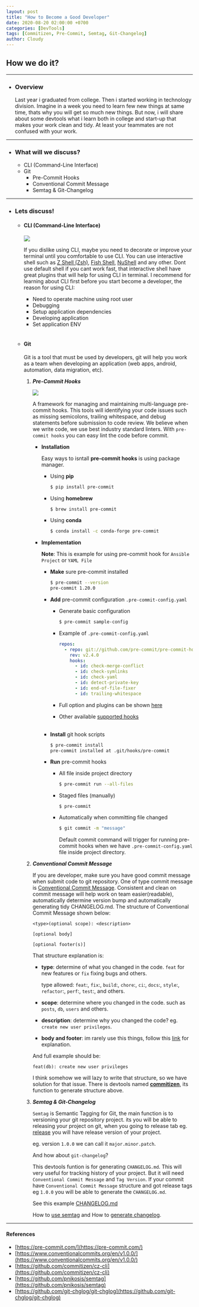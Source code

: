 ```yaml
---
layout: post
title: "How to Become a Good Developer"
date: 2020-08-20 02:00:00 +0700
categories: [DevTools]
tags: [Commitizen, Pre-Commit, Semtag, Git-Changelog]
author: Cloudy
---
```


## How we do it?

---

- ### Overview
  
  Last year i graduated from college. Then i started working in technology division. Imagine in  a week you need to learn few new things at same time, thats why you will get so much new things. But now, i will share about some devtools what i learn both in college and start-up that makes your work clean and tidy. At least your teammates are not confused with your work.

---

- ### What will we discuss?

  - CLI (Command-Line Interface)
  - Git
    - Pre-Commit Hooks
    - Conventional Commit Message
    - Semtag & Git-Changelog

---

- ### Lets discuss!
  - #### CLI (Command-Line Interface)
    ![](/assets/images/2019/10/14/wilzsm1.png)

    If you dislike using CLI, maybe you need to decorate or improve your terminal until you comfortable to use CLI. You can use interactive shell such as [Z Shell (Zsh)](https://github.com/ohmyzsh/ohmyzsh), [Fish Shell](https://fishshell.com/), [NuShell](https://github.com/nushell/nushell) and any other.
    Dont use default shell if you cant work fast, that interactive shell have great plugins that will help for using CLI in terminal. I recommend for learning about CLI first before you start become a developer, the reason for using CLI:
    - Need to operate machine using root user
    - Debugging
    - Setup application dependencies
    - Developing application
    - Set application ENV<br><br>

  - #### Git
    Git is a tool that must be used by developers, git will help you work as a team when developing an application (web apps, android, automation, data migration, etc).
    
    1. **_Pre-Commit Hooks_**
      
        ![](/assets/images/2020/2/15/htbgd.png)
          
        A framework for managing and maintaining multi-language pre-commit hooks. This tools will identifying your code issues such as missing semicolons, trailing whitespace, and debug statements before submission to code review.
        We believe when we write code, we use best industry standard linters. With `pre-commit hooks` you can easy lint the code before commit.

         - **Installation**

           Easy ways to isntall **pre-commit hooks** is using package manager.

           - Using **pip**
             ```sh
             $ pip install pre-commit
             ```

           - Using **homebrew**
             ```sh
             $ brew install pre-commit
             ```

           - Using **conda**
             ```sh
             $ conda install -c conda-forge pre-commit
             ```

         - **Implementation**

           **Note**: This is example for using pre-commit hook for `Ansible Project` or `YAML File`

           - **Make** sure pre-commit installed
             ```sh
             $ pre-commit --version
             pre-commit 1.20.0
             ```

           - **Add** pre-commit configuration `.pre-commit-config.yaml`

             - Generate basic configuration
               ```sh
               $ pre-commit sample-config
               ```

             - Example of `.pre-commit-config.yaml`

               ```yaml
               repos:
                 - repo: git://github.com/pre-commit/pre-commit-hooks
                   rev: v2.4.0
                   hooks:
                     - id: check-merge-conflict
                     - id: check-symlinks
                     - id: check-yaml
                     - id: detect-private-key
                     - id: end-of-file-fixer
                     - id: trailing-whitespace
               ```

             - Full option and plugins can be shown [here](https://pre-commit.com/#plugins)

             - Other available [supported hooks](https://pre-commit.com/hooks.html)<br><br>

           - **Install** git hook scripts
             ```sh
             $ pre-commit install
             pre-commit installed at .git/hooks/pre-commit
             ```

           - **Run** pre-commit hooks

             - All file inside project directory
               ```sh
               $ pre-commit run --all-files
               ```

             - Staged files (manually)
               ```
               $ pre-commit
               ```

             - Automatically when committing file changed
               ```sh
               $ git commit -m "message"
               ```

               Default commit command will trigger for running pre-commit hooks when we have `.pre-commit-config.yaml` file inside project directory.
               
    1. **_Conventional Commit Message_**
   
        If you are developer, make sure you have good commit message when submit code to git repository. One of type commit message is [Conventional Commit Message](https://www.conventionalcommits.org/en/v1.0.0/).
        Consistent and clean on commit message will help work on team easier(readable), automatically determine version bump and automatically generating tidy CHANGELOG.md. The structure of Conventional Commit Message shown below:

        ```
        <type>(optional scope): <description>

        [optional body]

        [optional footer(s)]
        ```

        That structure explanation is:
        - **type**: determine of what you changed in the code. `feat` for new features or `fix` fixing bugs and others.
          
          type allowed: `feat`:, `fix`:, `build`:, `chore`:, `ci`:, `docs`:, `style`:, `refactor`:, `perf`:, `test`:, and others.

        - **scope**: determine where you changed in the code. such as `posts`, `db`, `users` and others.

        - **description**: determine why you changed the code? eg. `create new user privileges`.

        - **body and footer**: im rarely use this things, follow this [link](https://www.conventionalcommits.org/en/v1.0.0/) for explanation.

        And full example should be:
        ```
        feat(db): create new user privileges
        ```

        I think somehow we will lazy to write that structure, so we have solution for that issue. There is devtools named **[commitizen](https://github.com/commitizen/cz-cli)**, its function to generate structure above.
        
    2. **_Semtag & Git-Changelog_**

        `Semtag` is Semantic Tagging for Git, the main function is to versioning your git repository project. its you will be able to releasing your project on git, when you going to release tab eg. [release](https://github.com/cphikmawan/cphikmawan.github.io/releases) you will have release version of your project.

        eg. version `1.0.0` we can call it `major.minor.patch`.

        And how about `git-changelog`? 
        
        This devtools funtion is for generating `CHANGELOG.md`. This will very useful for tracking history of your project. But it will need `Conventional Commit Message` and `Tag Version`. If your commit have `Conventional Commit Message` structure and got release tags eg `1.0.0` you will be able to generate the `CHANGELOG.md`.

        See this example [CHANGELOG.md](https://github.com/cphikmawan/cphikmawan.github.io/blob/master/CHANGELOG.md)

        How to [use semtag](https://github.com/pnikosis/semtag) and How to [generate changelog](https://github.com/git-chglog/git-chglog).

---

#### References
- [https://pre-commit.com/](https://pre-commit.com/)
- [https://www.conventionalcommits.org/en/v1.0.0/](https://www.conventionalcommits.org/en/v1.0.0/)
- [https://github.com/commitizen/cz-cli](https://github.com/commitizen/cz-cli)
- [https://github.com/pnikosis/semtag](https://github.com/pnikosis/semtag)
- [https://github.com/git-chglog/git-chglog](https://github.com/git-chglog/git-chglog)
